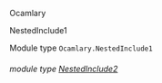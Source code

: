 Ocamlary

NestedInclude1

Module type `Ocamlary.NestedInclude1`

<a id="module-type-NestedInclude2"></a>

###### module type [NestedInclude2](Ocamlary.module-type-NestedInclude1.module-type-NestedInclude2.md)